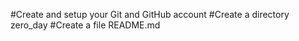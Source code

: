 #Create and setup your Git and GitHub account
#Create a directory zero_day
#Create a file README.md

